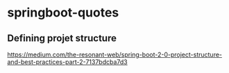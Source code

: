 # springboot-quotes

## Defining projet structure

https://medium.com/the-resonant-web/spring-boot-2-0-project-structure-and-best-practices-part-2-7137bdcba7d3
